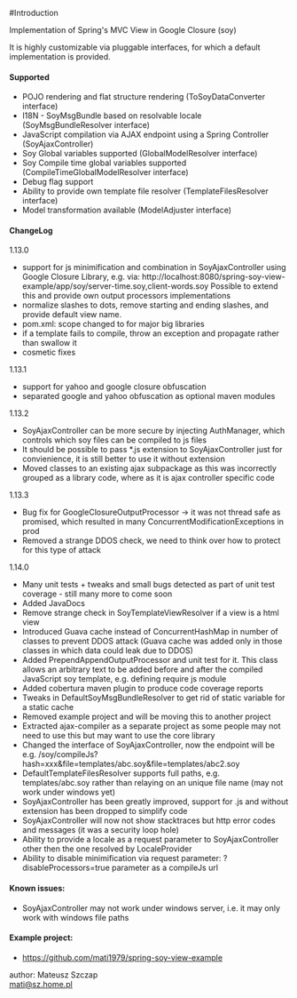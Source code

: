 #Introduction

Implementation of Spring's MVC View in Google Closure (soy)

It is highly customizable via pluggable interfaces, for which a default implementation is provided.

#### Supported
* POJO rendering and flat structure rendering (ToSoyDataConverter interface)
* I18N - SoyMsgBundle based on resolvable locale (SoyMsgBundleResolver interface)
* JavaScript compilation via AJAX endpoint using a Spring Controller (SoyAjaxController)
* Soy Global variables supported (GlobalModelResolver interface)
* Soy Compile time global variables supported (CompileTimeGlobalModelResolver interface)
* Debug flag support
* Ability to provide own template file resolver (TemplateFilesResolver interface)
* Model transformation available (ModelAdjuster interface)

#### ChangeLog
1.13.0
* support for js minimification and combination in SoyAjaxController using Google Closure Library, e.g. via:
http://localhost:8080/spring-soy-view-example/app/soy/server-time.soy,client-words.soy
Possible to extend this and provide own output processors implementations
* normalize slashes to dots, remove starting and ending slashes, and provide default view name.
* pom.xml: scope changed to <compile> for major big libraries
* if a template fails to compile, throw an exception and propagate rather than swallow it
* cosmetic fixes

1.13.1
* support for yahoo and google closure obfuscation
* separated google and yahoo obfuscation as optional maven modules

1.13.2
* SoyAjaxController can be more secure by injecting AuthManager, which controls which soy files can be compiled to js files
* It should be possible to pass *.js extension to SoyAjaxController just for convienience, it is still better to use it without extension
* Moved classes to an existing ajax subpackage as this was incorrectly grouped as a library code, where as it is ajax controller specific code 

1.13.3
* Bug fix for GoogleClosureOutputProcessor -> it was not thread safe as promised, which resulted in many ConcurrentModificationExceptions in prod
* Removed a strange DDOS check, we need to think over how to protect for this type of attack

1.14.0
* Many unit tests + tweaks and small bugs detected as part of unit test coverage - still many more to come soon
* Added JavaDocs
* Remove strange check in SoyTemplateViewResolver if a view is a html view
* Introduced Guava cache instead of ConcurrentHashMap in number of classes to prevent DDOS attack (Guava cache was added only in those classes in which data could leak due to DDOS)
* Added PrependAppendOutputProcessor and unit test for it. This class allows an arbitrary text to be added before and after the compiled JavaScript soy template, e.g. defining require js module
* Added cobertura maven plugin to produce code coverage reports
* Tweaks in DefaultSoyMsgBundleResolver to get rid of static variable for a static cache
* Removed example project and will be moving this to another project
* Extracted ajax-compiler as a separate project as some people may not need to use this but may want to use the core library
* Changed the interface of SoyAjaxController, now the endpoint will be e.g. /soy/compileJs?hash=xxx&file=templates/abc.soy&file=templates/abc2.soy
* DefaultTemplateFilesResolver supports full paths, e.g. templates/abc.soy rather than relaying on an unique file name (may not work under windows yet)
* SoyAjaxController has been greatly improved, support for .js and without extension has been dropped to simplify code
* SoyAjaxController will now not show stacktraces but http error codes and messages (it was a security loop hole)
* Ability to provide a locale as a request parameter to SoyAjaxController other then the one resolved by LocaleProvider
* Ability to disable minimification via request parameter: ?disableProcessors=true parameter as a compileJs url

#### Known issues:
* SoyAjaxController may not work under windows server, i.e. it may only work with windows file paths

#### Example project:
* https://github.com/mati1979/spring-soy-view-example

author: Mateusz Szczap<br>
<mati@sz.home.pl>
